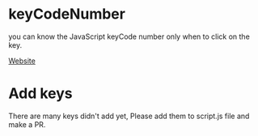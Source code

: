 # keyCodeNumber
you can know the JavaScript keyCode number only when to click on the key. 

[Website](http://keycode.surge.sh/)

# Add keys
There are many keys didn't add yet, Please add them to script.js file and make a PR.